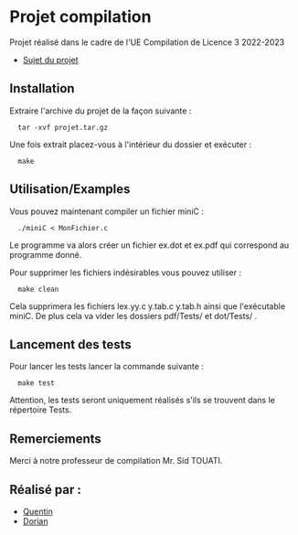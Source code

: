 
# Projet compilation

Projet réalisé dans le cadre de l'UE Compilation de Licence 3 2022-2023 
- [Sujet du projet](https://github.com/Doori4N/projet_compilation/blob/main/Projet-Compilation-2023.pdf)
## Installation

Extraire l'archive du projet de la façon suivante :

```
  tar -xvf projet.tar.gz
```
Une fois extrait placez-vous à l'intérieur du dossier et exécuter :

```
  make
```
## Utilisation/Examples

Vous pouvez maintenant compiler un fichier miniC :
```
  ./miniC < MonFichier.c
```
Le programme va alors créer un fichier ex.dot et ex.pdf qui correspond au programme donné.

Pour supprimer les fichiers indésirables vous pouvez utiliser :
```
  make clean
```
Cela supprimera les fichiers lex.yy.c y.tab.c y.tab.h ainsi que l'exécutable miniC.
De plus cela va vider les dossiers pdf/Tests/ et dot/Tests/ .

## Lancement des tests

Pour lancer les tests lancer la commande suivante :

```
  make test
```
Attention, les tests seront uniquement réalisés s'ils se trouvent dans le répertoire Tests.


## Remerciements
Merci à notre professeur de compilation Mr. Sid TOUATI.


## Réalisé par :

- [Quentin](https://github.com/Moustik06)
- [Dorian](https://https://github.com/Doori4N)



